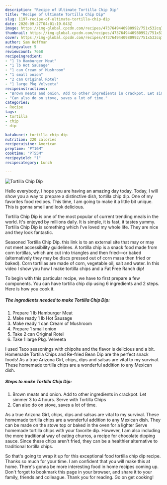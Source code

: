 ```yaml
---
description: "Recipe of Ultimate Tortilla Chip Dip"
title: "Recipe of Ultimate Tortilla Chip Dip"
slug: 1197-recipe-of-ultimate-tortilla-chip-dip
date: 2020-09-27T04:01:19.043Z
image: https://img-global.cpcdn.com/recipes/4737649440980992/751x532cq70/tortilla-chip-dip-recipe-main-photo.jpg
thumbnail: https://img-global.cpcdn.com/recipes/4737649440980992/751x532cq70/tortilla-chip-dip-recipe-main-photo.jpg
cover: https://img-global.cpcdn.com/recipes/4737649440980992/751x532cq70/tortilla-chip-dip-recipe-main-photo.jpg
author: Sam Hoffman
ratingvalue: 5
reviewcount: 7668
recipeingredient:
- "1 lb Hamburger Meat"
- "1 lb Hot Sausage"
- "1 can Cream of Mushroom"
- "1 small onion"
- "2 can Original Rotel"
- "1 large Pkg Velveeta"
recipeinstructions:
- "Brown meats and onion. Add to other ingredients in crackpot. Let simmer 3 to 4 hours. Serve with Tortilla Chips"
- "Can also do on stove, saves a lot of time."
categories:
- Recipe
tags:
- tortilla
- chip
- dip

katakunci: tortilla chip dip 
nutrition: 220 calories
recipecuisine: American
preptime: "PT16M"
cooktime: "PT55M"
recipeyield: "1"
recipecategory: Lunch

---
```



![Tortilla Chip Dip](https://img-global.cpcdn.com/recipes/4737649440980992/751x532cq70/tortilla-chip-dip-recipe-main-photo.jpg)

Hello everybody, I hope you are having an amazing day today. Today, I will show you a way to prepare a distinctive dish, tortilla chip dip. One of my favorites food recipes. This time, I am going to make it a little bit unique. This is gonna smell and look delicious.

Tortilla Chip Dip is one of the most popular of current trending meals in the world. It's enjoyed by millions daily. It is simple, it is fast, it tastes yummy. Tortilla Chip Dip is something which I've loved my whole life. They are nice and they look fantastic.

Seasoned Tortilla Chip Dip. this link is to an external site that may or may not meet accessibility guidelines. A tortilla chip is a snack food made from corn tortillas, which are cut into triangles and then fried—or baked (alternatively they may be discs pressed out of corn masa then fried or baked). Corn tortillas are made of corn, vegetable oil, salt and water. In this video I show you how I make tortilla chips and a Fat Free Ranch dip!


To begin with this particular recipe, we have to first prepare a few components. You can have tortilla chip dip using 6 ingredients and 2 steps. Here is how you cook it.

<!--inarticleads1-->

##### The ingredients needed to make Tortilla Chip Dip:

1. Prepare 1 lb Hamburger Meat
1. Make ready 1 lb Hot Sausage
1. Make ready 1 can Cream of Mushroom
1. Prepare 1 small onion
1. Take 2 can Original Rotel
1. Take 1 large Pkg. Velveeta


I used Taco seasonings with chipolte and the flavor is delicious and a bit. Homemade Tortilla Chips and Re-fried Bean Dip are the perfect snack foods! As a true Arizona Girl, chips, dips and salsas are vital to my survival. These homemade tortilla chips are a wonderful addition to any Mexican dish. 

<!--inarticleads2-->

##### Steps to make Tortilla Chip Dip:

1. Brown meats and onion. Add to other ingredients in crackpot. Let simmer 3 to 4 hours. Serve with Tortilla Chips
1. Can also do on stove, saves a lot of time.


As a true Arizona Girl, chips, dips and salsas are vital to my survival. These homemade tortilla chips are a wonderful addition to any Mexican dish. They can be made on the stove top or baked in the oven for a lighter Serve homemade tortilla chips with your favorite dip. However, I am also including the more traditional way of eating churros, a recipe for chocolate dipping sauce. Since these chips aren&#39;t fried, they can be a healthier alternative to traditional tortilla chips. 

So that's going to wrap it up for this exceptional food tortilla chip dip recipe. Thanks so much for your time. I am confident that you will make this at home. There's gonna be more interesting food in home recipes coming up. Don't forget to bookmark this page in your browser, and share it to your family, friends and colleague. Thank you for reading. Go on get cooking!
